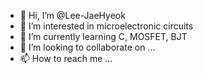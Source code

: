 - 👋 Hi, I’m @Lee-JaeHyeok
- 👀 I’m interested in microelectronic circuits
- 🌱 I’m currently learning C, MOSFET, BJT
- 💞️ I’m looking to collaborate on ...
- 📫 How to reach me ...

<!---
Lee-JaeHyeok/Lee-JaeHyeok is a ✨ special ✨ repository because its `README.md` (this file) appears on your GitHub profile.
You can click the Preview link to take a look at your changes.
--->
